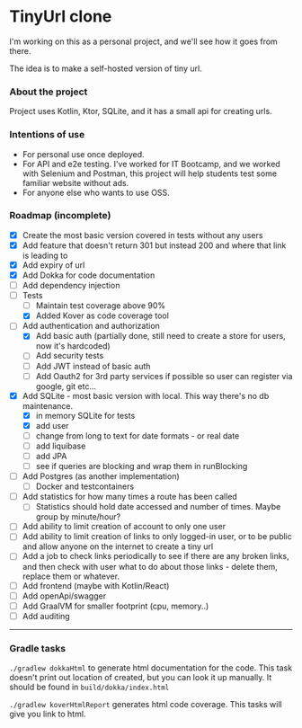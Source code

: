 # TinyUrl clone

I'm working on this as a personal project, and we'll see how it goes from there.

The idea is to make a self-hosted version of tiny url.

### About the project

Project uses Kotlin, Ktor, SQLite, and it has a small api for creating urls.

### Intentions of use

* For personal use once deployed.
* For API and e2e testing. I've worked for IT Bootcamp, and we worked with Selenium and Postman, this project will help
  students test some familiar website without ads.
* For anyone else who wants to use OSS.

### Roadmap (incomplete)

- [x] Create the most basic version covered in tests without any users
- [x] Add feature that doesn't return 301 but instead 200 and where that link is leading to
- [x] Add expiry of url
- [x] Add Dokka for code documentation
- [ ] Add dependency injection
- [ ] Tests
  - [ ] Maintain test coverage above 90%
  - [x] Added Kover as code coverage tool
- [ ] Add authentication and authorization
  - [x] Add basic auth (partially done, still need to create a store for users, now it's hardcoded)
  - [ ] Add security tests
  - [ ] Add JWT instead of basic auth
  - [ ] Add Oauth2 for 3rd party services if possible so user can register via google, git etc...
- [x] Add SQLite - most basic version with local. This way there's no db maintenance.
  - [x] in memory SQLite for tests
  - [x] add user
  - [ ] change from long to text for date formats - or real date
  - [ ] add liquibase
  - [ ] add JPA
  - [ ] see if queries are blocking and wrap them in runBlocking
- [ ] Add Postgres (as another implementation)
  - [ ] Docker and testcontainers
- [ ] Add statistics for how many times a route has been called
  - [ ] Statistics should hold date accessed and number of times. Maybe group by minute/hour?
- [ ] Add ability to limit creation of account to only one user
- [ ] Add ability to limit creation of links to only logged-in user, or to be public and allow anyone on the internet
  to create a tiny url
- [ ] Add a job to check links periodically to see if there are any broken links, and then check with user what to do
  about those links - delete them, replace them or whatever.
- [ ] Add frontend (maybe with Kotlin/React)
- [ ] Add openApi/swagger
- [ ] Add GraalVM for smaller footprint (cpu, memory..)
- [ ] Add auditing

---

### Gradle tasks

`./gradlew dokkaHtml` to generate html documentation for the code. This task doesn't print out location of created,
but you can look it up manually. It should be found in `build/dokka/index.html`

`./gradlew koverHtmlReport` generates html code coverage. This tasks will give you link to html.